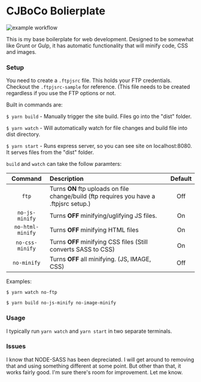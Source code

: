# CJBoCo Bolierplate

![example workflow](https://github.com/github/docs/actions/workflows/main.yml/badge.svg)

This is my base boilerplate for web development. Designed to be somewhat like Grunt or Gulp, it has automatic functionality that will minify code, CSS and images.

### Setup
You need to create a `.ftpjsrc` file. This holds your FTP credentials. Checkout the `.ftpjsrc-sample` for reference. (This file needs to be created regardless if you use the FTP options or not.

Built in commands are:

`$ yarn build` - Manually trigger the site build. Files go into the "dist" folder.

`$ yarn watch` - Will automatically watch for file changes and build file into dist directory.

`$ yarn start` - Runs express server, so you can see site on localhost:8080. It serves files from the "dist" folder.

`build` and `watch` can take the follow paramters:

| Command          | Description  | Default |
| :--------------: | :---------- | :--------: |
| `ftp`         | Turns **ON** ftp uploads on file change/build (ftp requires you have a .ftpjsrc setup.)          | Off |
| `no-js-minify`   | Turns **OFF** minifying/uglifying JS files. | On |
| `no-html-minify` | Turns **OFF** minifying HTML files | On |
| `no-css-minify` | Turns **OFF** minifying CSS files (Still converts SASS to CSS) | On |
| `no-minify` | Turns **OFF** all minifying. (JS, IMAGE, CSS) | Off |

Examples:

`$ yarn watch no-ftp`

`$ yarn build no-js-minify no-image-minify`

### Usage
I typically run `yarn watch` and `yarn start` in two separate terminals.


### Issues

I know that NODE-SASS has been depreciated. I will get around to removing that and using something different at some point. But other than that, it works fairly good. I'm sure there's room for improvement. Let me know.